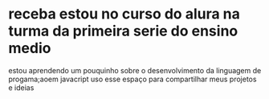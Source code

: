 # receba estou no curso do alura na turma da primeira serie do ensino medio
estou aprendendo um pouquinho sobre o desenvolvimento da linguagem de progama;aoem javacript
uso esse espaço para compartilhar meus projetos e ideias 
